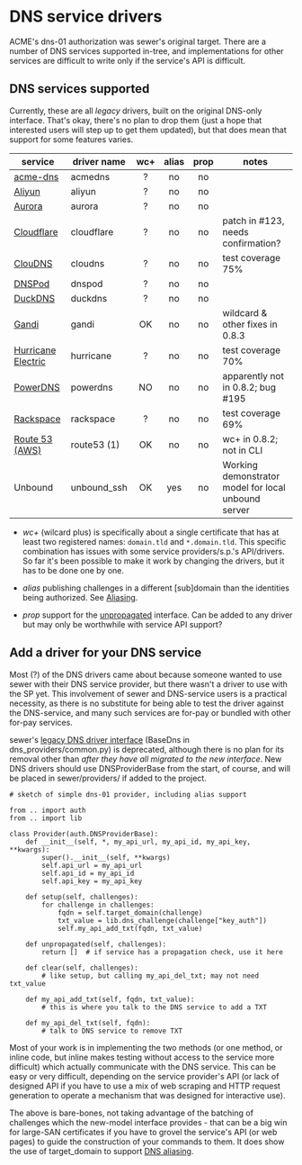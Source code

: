 # DNS service drivers

ACME's dns-01 authorization was sewer's original target.  There are a number
of DNS services supported in-tree, and implementations for other services
are difficult to write only if the service's API is difficult.

## DNS services supported

Currently, these are all _legacy_ drivers, built on the original DNS-only
interface.  That's okay, there's no plan to drop them (just a hope that
interested users will step up to get them updated), but that does mean that
support for some features varies.

| service | driver name | wc+ | alias | prop | notes |
| --- | --- | :-: | :-: | :-: | --- |
| [acme-dns](https://github.com/joohoi/acme-dns) | acmedns | ? | no | no | |
| [Aliyun](https://help.aliyun.com/document_detail/29739.html) | aliyun | ? | no | no | |
| [Aurora](https://www.pcextreme.com/aurora/dns) | aurora | ? | no | no | |
| [Cloudflare](https://www.cloudflare.com/dns) | cloudflare | ? | no | no | patch in #123, needs confirmation? |
| [ClouDNS](https://www.cloudns.net) | cloudns | ? | no | no | test coverage 75% |
| [DNSPod](https://www.dnspod.cn/) | dnspod | ? | no | no |  |
| [DuckDNS](https://www.duckdns.org/) | duckdns | ? | no | no | |
| [Gandi](https://doc.livedns.gandi.net/) | gandi | OK | no | no | wildcard & other fixes in 0.8.3 |
| [Hurricane Electric](https://dns.he.net/) | hurricane | ? | no | no | test coverage 70% |
| [PowerDNS](https://doc.powerdns.com/authoritative/http-api/index.html) | powerdns | NO | no | no | apparently not in 0.8.2; bug #195 |
| [Rackspace](https://www.rackspace.com/cloud/dns) | rackspace | ? | no | no | test coverage 69% | 
| [Route 53 (AWS)](https://aws.amazon.com/route53/) | route53 (1) | OK | no | no | wc+ in 0.8.2; not in CLI |
| Unbound | unbound_ssh | OK | yes | no | Working demonstrator model for local unbound server |

- _wc+_ (wilcard plus) is specifically about a single certificate that has
  at least two registered names: `domain.tld` and `*.domain.tld`.  This
  specific combination has issues with some service providers/s.p.'s
  API/drivers.  So far it's been possible to make it work by changing the
  drivers, but it has to be done one by one.

- _alias_ publishing challenges in a different [sub]domain than the
  identities being authorized.  See [Aliasing](aliasing).

- _prop_ support for the [unpropagated](unpropagated) interface.  Can be
  added to any driver but may only be worthwhile with service API support?

## Add a driver for your DNS service

Most (?) of the DNS drivers came about because someone wanted to use sewer
with their DNS service provider, but there wasn't a driver to use with the
SP yet.  This involvement of sewer and DNS-service users is a practical
necessity, as there is no substitute for being able to test the driver
against the DNS-service, and many such services are for-pay or bundled with
other for-pay services.

sewer's [legacy DNS driver interface](LegacyDNS) (BaseDns in dns_providers/common.py)
is deprecated, although there is no plan for its removal other than
_after they have all migrated to the new interface_.
New DNS drivers should use DNSProviderBase from the start, of course,
and will be placed in sewer/providers/ if added to the project.

    # sketch of simple dns-01 provider, including alias support

    from .. import auth
    from .. import lib

    class Provider(auth.DNSProviderBase):
        def __init__(self, *, my_api_url, my_api_id, my_api_key, **kwargs):
            super().__init__(self, **kwargs)
            self.api_url = my_api_url
            self.api_id = my_api_id
            self.api_key = my_api_key

        def setup(self, challenges):
            for challenge in challenges:
                fqdn = self.target_domain(challenge)
                txt_value = lib.dns_challenge(challenge["key_auth"])
                self.my_api_add_txt(fqdn, txt_value)

        def unpropagated(self, challenges):
            return []  # if service has a propagation check, use it here

        def clear(self, challenges):
            # like setup, but calling my_api_del_txt; may not need txt_value

        def my_api_add_txt(self, fqdn, txt_value):
            # this is where you talk to the DNS service to add a TXT

        def my_api_del_txt(self, fqdn):
            # talk to DNS service to remove TXT

Most of your work is in implementing the two methods (or one method, or
inline code, but inline makes testing without access to the service more
difficult) which actually communicate with the DNS service.  This can be
easy or very difficult, depending on the service provider's API (or lack of
designed API if you have to use a mix of web scraping and HTTP request
generation to operate a mechanism that was designed for interactive use).

The above is bare-bones, not taking advantage of the batching of challenges
which the new-model interface provides - that can be a big win for large-SAN
certificates if you have to grovel the service's API (or web pages) to guide
the construction of your commands to them.  It does show the use of
target_domain to support [DNS aliasing](Aliasing).

